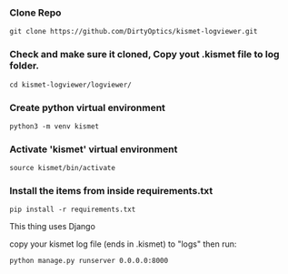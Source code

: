 ### Clone Repo
```
git clone https://github.com/DirtyOptics/kismet-logviewer.git
```

### Check and make sure it cloned, Copy yout .kismet file to log folder.
```
cd kismet-logviewer/logviewer/
```

### Create python virtual environment
```
python3 -m venv kismet
```

### Activate 'kismet' virtual environment
```
source kismet/bin/activate
```

### Install the items from inside requirements.txt
```
pip install -r requirements.txt
```







This thing uses Django

copy your kismet log file (ends in .kismet) to "logs" then run:

```
python manage.py runserver 0.0.0.0:8000
```


